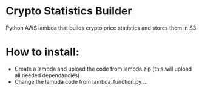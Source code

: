 # Crypto Statistics Builder
Python AWS lambda that builds crypto price statistics and stores them in S3

# How to install:
- Create a lambda and upload the code from lambda.zip (this will upload all needed dependancies)
- Change the lambda code from lambda_function.py
...
